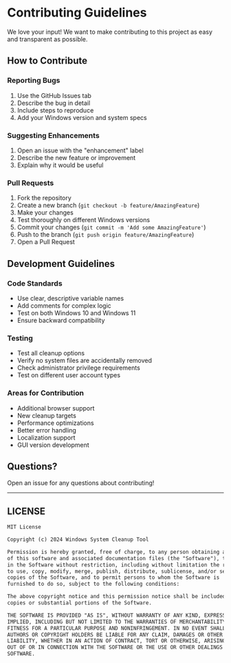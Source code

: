 
# Contributing Guidelines

We love your input! We want to make contributing to this project as easy and transparent as possible.

## How to Contribute

### Reporting Bugs
1. Use the GitHub Issues tab
2. Describe the bug in detail
3. Include steps to reproduce
4. Add your Windows version and system specs

### Suggesting Enhancements
1. Open an issue with the "enhancement" label
2. Describe the new feature or improvement
3. Explain why it would be useful

### Pull Requests
1. Fork the repository
2. Create a new branch (`git checkout -b feature/AmazingFeature`)
3. Make your changes
4. Test thoroughly on different Windows versions
5. Commit your changes (`git commit -m 'Add some AmazingFeature'`)
6. Push to the branch (`git push origin feature/AmazingFeature`)
7. Open a Pull Request

## Development Guidelines

### Code Standards
- Use clear, descriptive variable names
- Add comments for complex logic
- Test on both Windows 10 and Windows 11
- Ensure backward compatibility

### Testing
- Test all cleanup options
- Verify no system files are accidentally removed
- Check administrator privilege requirements
- Test on different user account types

### Areas for Contribution
- Additional browser support
- New cleanup targets
- Performance optimizations
- Better error handling
- Localization support
- GUI version development

## Questions?
Open an issue for any questions about contributing!


---

## **LICENSE**

```markdown
MIT License

Copyright (c) 2024 Windows System Cleanup Tool

Permission is hereby granted, free of charge, to any person obtaining a copy
of this software and associated documentation files (the "Software"), to deal
in the Software without restriction, including without limitation the rights
to use, copy, modify, merge, publish, distribute, sublicense, and/or sell
copies of the Software, and to permit persons to whom the Software is
furnished to do so, subject to the following conditions:

The above copyright notice and this permission notice shall be included in all
copies or substantial portions of the Software.

THE SOFTWARE IS PROVIDED "AS IS", WITHOUT WARRANTY OF ANY KIND, EXPRESS OR
IMPLIED, INCLUDING BUT NOT LIMITED TO THE WARRANTIES OF MERCHANTABILITY,
FITNESS FOR A PARTICULAR PURPOSE AND NONINFRINGEMENT. IN NO EVENT SHALL THE
AUTHORS OR COPYRIGHT HOLDERS BE LIABLE FOR ANY CLAIM, DAMAGES OR OTHER
LIABILITY, WHETHER IN AN ACTION OF CONTRACT, TORT OR OTHERWISE, ARISING FROM,
OUT OF OR IN CONNECTION WITH THE SOFTWARE OR THE USE OR OTHER DEALINGS IN THE
SOFTWARE.
